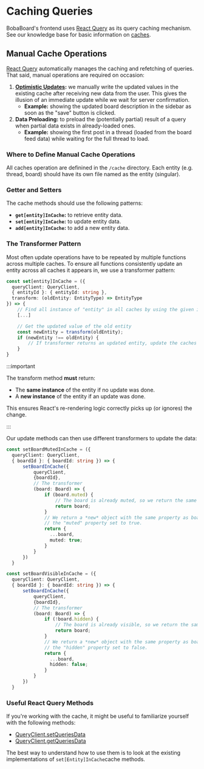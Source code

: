 # Caching Queries

BobaBoard's frontend uses [React Query](https://react-query.tanstack.com/) as its query caching mechanism. See our knowledge base for basic information on [caches](../knowledge-base/caching).

## Manual Cache Operations

[React Query](https://react-query.tanstack.com/) automatically manages the caching and refetching of queries. That said, manual operations are required on occasion:

1. **[Optimistic Updates](../knowledge-base/caching.md#optimistic-updates):** we manually write the updated values in the existing cache after receiving new data from the user. This gives the illusion of an immediate update while we wait for server confirmation.
   - **Example:** showing the updated board description in the sidebar as soon as the "save" button is clicked.
2. **Data Preloading:** to preload the (potentially partial) result of a query when partial data exists in already-loaded ones.
   - **Example:** showing the first post in a thread (loaded from the board feed data) while waiting for the full thread to load.

### Where to Define Manual Cache Operations

All caches operation are definined in the `/cache` directory. Each entity (e.g. thread, board) should have its own file named as the entity (singular).

### Getter and Setters

The cache methods should use the following patterns:

- **`get[entity]InCache`:** to retrieve entity data.
- **`set[entity]InCache`:** to update entity data.
- **`add[entity]InCache`:** to add a new entity data.

### The Transformer Pattern

Most often update operations have to be repeated by multiple functions across multiple caches. To ensure all functions consistently update an entity across all caches it appears in, we use a transformer pattern:

```typescript
const set[entity]InCache = ({
  queryClient: QueryClient,
  { entityId }: { entityId: string },
  transform: (oldEntity: EntityType) => EntityType
}) => {
    // Find all instance of "entity" in all caches by using the given id.
    [...]

    // Get the updated value of the old entity
    const newEntity = transform(oldEntity);
    if (newEntity !== oldEntity) {
        // If transformer returns an updated entity, update the caches with the new values
    }
}
```

:::important

The transform method **must** return:

- The **same instance** of the entity if no update was done.
- A **new instance** of the entity if an update was done.

This ensures React's re-rendering logic correctly picks up (or ignores) the change.

:::

Our update methods can then use different transformers to update the data:

```typescript
const setBoardMutedInCache = ({
  queryClient: QueryClient,
  { boardId }: { boardId: string }) => {
      setBoardInCache({
          queryClient,
          {boardId},
          // The transformer
          (board: Board) => {
              if (board.muted) {
                  // The board is already muted, so we return the same object.
                  return board;
              }
              // We return a *new* object with the same property as board, but
              // the "muted" property set to true.
              return {
                ...board,
                muted: true;
              }
          }
      })
  }
```

```typescript
const setBoardVisibleInCache = ({
  queryClient: QueryClient,
  { boardId }: { boardId: string }) => {
      setBoardInCache({
          queryClient,
          {boardId},
          // The transformer
          (board: Board) => {
              if (!board.hidden) {
                  // The board is already visible, so we return the same object.
                  return board;
              }
              // We return a *new* object with the same property as board, but
              // the "hidden" property set to false.
              return {
                ...board,
                hidden: false;
              }
          }
      })
  }
```

### Useful React Query Methods

If you're working with the cache, it might be useful to familiarize yourself with the following methods:

- [QueryClient.setQueriesData](https://react-query.tanstack.com/reference/QueryClient#queryclientsetqueriesdata)
- [QueryClient.getQueriesData](https://react-query.tanstack.com/reference/QueryClient#queryclientgetqueriesdata)

The best way to understand how to use them is to look at the existing implementations of `set[Entity]InCache`cache methods.
